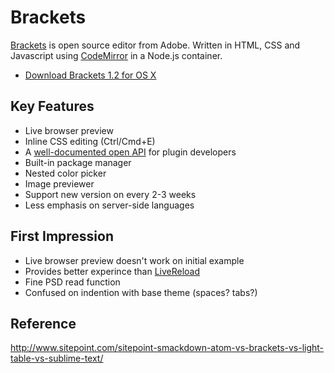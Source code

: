 # Brackets

[Brackets](http://brackets.io/) is open source editor from Adobe.
Written in HTML, CSS and Javascript using [CodeMirror](http://codemirror.net/) in a Node.js container.

* [Download Brackets 1.2 for OS X](https://github.com/adobe/brackets/releases/download/release-1.2%2Beb4/Brackets.1.2.Extract.dmg)

## Key Features
* Live browser preview
* Inline CSS editing (Ctrl/Cmd+E)
* A [well-documented open API](http://brackets.io/docs/current/) for plugin developers
* Built-in package manager
* Nested color picker
* Image previewer
* Support new version on every 2-3 weeks
* Less emphasis on server-side languages

## First Impression
* Live browser preview doesn't work on initial example
* Provides better experince than [LiveReload](http://livereload.com/)
* Fine PSD read function
* Confused on indention with base theme (spaces? tabs?)

## Reference
http://www.sitepoint.com/sitepoint-smackdown-atom-vs-brackets-vs-light-table-vs-sublime-text/